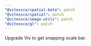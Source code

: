 ```yaml
---
"@vitessce/spatial-beta": patch
"@vitessce/spatial": patch
"@vitessce/image-utils": patch
"@vitessce/gl": patch
---
```


Upgrade Viv to get snapping scale bar.
